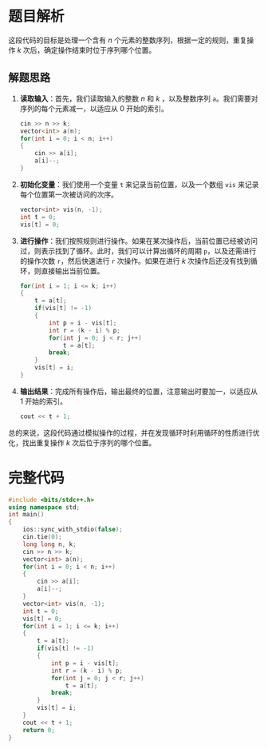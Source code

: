 # 题目解析

这段代码的目标是处理一个含有 $n$ 个元素的整数序列，根据一定的规则，重复操作 $k$ 次后，确定操作结束时位于序列哪个位置。

## 解题思路

1. **读取输入**：首先，我们读取输入的整数 $n$ 和 $k$ ，以及整数序列 `a`。我们需要对序列的每个元素减一，以适应从 0 开始的索引。

    ```cpp
    cin >> n >> k;
    vector<int> a(n);
    for(int i = 0; i < n; i++) 
    {
        cin >> a[i];
        a[i]--;
    }
    ```

2. **初始化变量**：我们使用一个变量 `t` 来记录当前位置，以及一个数组 `vis` 来记录每个位置第一次被访问的次序。

    ```cpp
    vector<int> vis(n, -1);
    int t = 0;
    vis[t] = 0;
    ```

3. **进行操作**：我们按照规则进行操作。如果在某次操作后，当前位置已经被访问过，则表示找到了循环。此时，我们可以计算出循环的周期 `p`，以及还需进行的操作次数 `r`，然后快速进行 `r` 次操作。如果在进行 $k$ 次操作后还没有找到循环，则直接输出当前位置。

    ```cpp
    for(int i = 1; i <= k; i++)
    {
        t = a[t];
        if(vis[t] != -1)
        {
            int p = i - vis[t];
            int r = (k - i) % p;
            for(int j = 0; j < r; j++) 
                t = a[t];
            break;
        }
        vis[t] = i;
    }
    ```

4. **输出结果**：完成所有操作后，输出最终的位置，注意输出时要加一，以适应从 1 开始的索引。

    ```cpp
    cout << t + 1;
    ```

总的来说，这段代码通过模拟操作的过程，并在发现循环时利用循环的性质进行优化，找出重复操作 $k$ 次后位于序列的哪个位置。

# 完整代码

```cpp
#include <bits/stdc++.h>
using namespace std;
int main()
{
    ios::sync_with_stdio(false);
    cin.tie(0);
    long long n, k;
    cin >> n >> k;
    vector<int> a(n);
    for(int i = 0; i < n; i++) 
    {
        cin >> a[i];
        a[i]--;
    }
    vector<int> vis(n, -1);
    int t = 0;
    vis[t] = 0;
    for(int i = 1; i <= k; i++)
    {
        t = a[t];
        if(vis[t] != -1)
        {
            int p = i - vis[t];
            int r = (k - i) % p;
            for(int j = 0; j < r; j++) 
                t = a[t];
            break;
        }
        vis[t] = i;
    }
    cout << t + 1;
    return 0;
}
